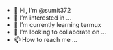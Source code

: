 - 👋 Hi, I’m @sumit372
- 👀 I’m interested in ...
- 🌱 I’m currently learning termux
- 💞️ I’m looking to collaborate on ...
- 📫 How to reach me ...

<!---
sumit372/sumit372 is a ✨ special ✨ repository because its `README.md` (this file) appears on your GitHub profile.
You can click the Preview link to take a look at your changes.
--->
